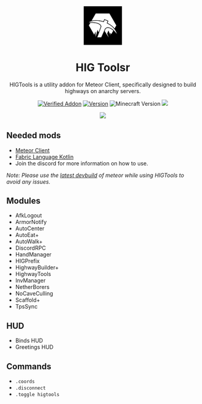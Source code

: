 <div align="center">
  <!-- Logo and Title -->
  <img src="/src/main/resources/assets/highwaytools/icon.png" alt="logo" width="20%"/>
  <h1>HIG Toolsr</h1>
  <p>HIGTools is a utility addon for Meteor Client, specifically designed to build highways on anarchy servers.</p>
  
  <!-- Fancy badges -->
  <a href="https://anticope.ml/pages/MeteorAddons.html"><img src="https://img.shields.io/badge/Verified%20Addon-Yes-blueviolet" alt="Verified Addon"></a>
  <a href="https://github.com/RedCarlos26/higtools/releases"><img src="https://img.shields.io/badge/Version-v2.1-blueviolet" alt="Version"></a>
  <img src="https://img.shields.io/badge/Minecraft%20Version-1.19.2-blueviolet" alt="Minecraft Version">
  <img src="https://img.shields.io/github/downloads/RedCarlos26/higtools/total?color=blueviolet&label=Downloads">
</div>

<div align="center">
  <a href="https://discord.gg/a4jkKGJNdJ"><img src="https://invidget.switchblade.xyz/a4jkKGJNdJ"></a>
</div>

## Needed mods
- [Meteor Client](https://meteorclient.com/)
- [Fabric Language Kotlin](https://www.curseforge.com/minecraft/mc-mods/fabric-language-kotlin)
- Join the discord for more information on how to use.

*Note: Please use the [latest devbuild](https://meteorclient.com/download?devBuild=latest) of meteor while using HIGTools to avoid any issues.*

## Modules
- AfkLogout
- ArmorNotify
- AutoCenter
- AutoEat+
- AutoWalk+
- DiscordRPC
- HandManager
- HIGPrefix
- HighwayBuilder+
- HighwayTools
- InvManager
- NetherBorers
- NoCaveCulling
- Scaffold+
- TpsSync

## HUD
- Binds HUD
- Greetings HUD

## Commands
- `.coords`
- `.disconnect`
- `.toggle higtools`
